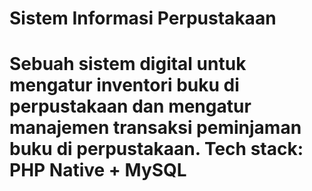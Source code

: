# Sistem Informasi Perpustakaan
Sebuah sistem digital untuk mengatur inventori buku di perpustakaan dan mengatur manajemen transaksi peminjaman buku di perpustakaan.
Tech stack: PHP Native + MySQL
===
